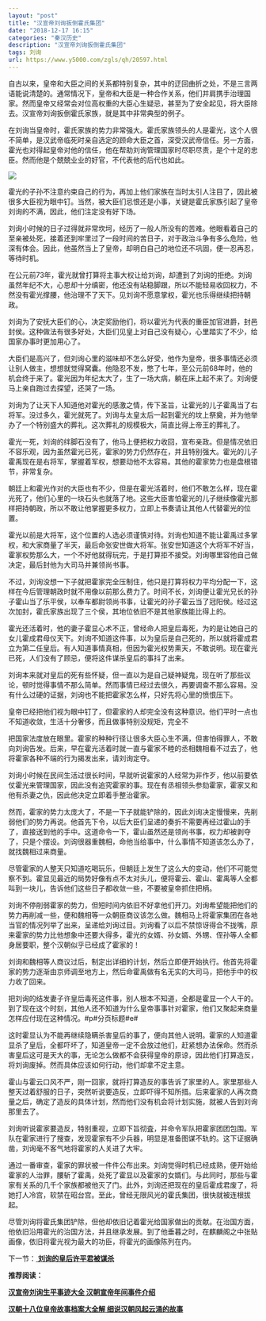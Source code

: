 ```yaml
---
layout: "post"
title: "汉宣帝刘询扳倒霍氏集团"
date: "2018-12-17 16:15"
categories: "秦汉历史"
description: "汉宣帝刘询扳倒霍氏集团"
tags: 刘询
url: https://www.y5000.com/zgls/qh/20597.html
---
```






自古以来，皇帝和大臣之间的关系都特别复杂，其中的迂回曲折之处，不是三言两语能说清楚的。通常情况下，皇帝和大臣是一种合作关系，他们并肩携手治理国家。然而皇帝又经常会对位高权重的大臣心生疑忌，甚至为了安全起见，将大臣除去。汉宣帝刘询扳倒霍氏家族，就是其中非常典型的例子。

在刘询当皇帝时，霍氏家族的势力非常强大。霍氏家族领头的人是霍光，这个人很不简单，是汉武帝临死时亲自选定的顾命大臣之首，深受汉武帝信任。另一方面，霍光也对得起皇帝对他的信任，他在帮助刘询管理国家时尽职尽责，是个十足的忠臣。然而他是个兢兢业业的好官，不代表他的后代也如此。

![](https://img.y5000.com/uploads/allimg/170502/8-1F502112F1440.jpg)

霍光的子孙不注意约束自己的行为，再加上他们家族在当时太引人注目了，因此被很多大臣视为眼中钉。当然，被大臣们忌恨还是小事，关键是霍氏家族引起了皇帝刘询的不满，因此，他们注定没有好下场。

刘询小时候的日子过得就非常坎坷，经历了一般人所没有的苦难。他眼看着自己的至亲被处死，接着还到牢里过了一段时间的苦日子，对于政治斗争有多么危险，他深有体会。因此，他虽然当上了皇帝，却明白自己的地位还不巩固，便一忍再忍，等待时机。

在公元前73年，霍光就曾打算将主事大权让给刘询，却遭到了刘询的拒绝。刘询虽然年纪不大，心思却十分缜密，他还没有站稳脚跟，所以不能轻易收回权力，不然没有霍光撑腰，他治理不了天下。见刘询不愿意掌权，霍光也乐得继续把持朝政。

刘询为了安抚大臣们的心，决定奖励他们，将以霍光为代表的重臣加官进爵，封邑封侯。这种做法有很多好处，大臣们见皇上对自己没有疑心，心里踏实了不少，给国家办事时更加用心了。

大臣们是高兴了，但刘询心里的滋味却不怎么好受，他作为皇帝，很多事情还必须让别人做主，想想就觉得窝囊。他隐忍不发，憋了七年，至公元前68年时，他的机会终于来了。霍光因为年纪太大了，生了一场大病，躺在床上起不来了。刘询便马上亲自跑过去探望，还哭了一场。

刘询为了让天下人知道他对霍光的感激之情，传下圣旨，让霍光的儿子霍禹当了右将军。没过多久，霍光就死了。刘询与太皇太后一起到霍光的坟上祭奠，并为他举办了一个特别盛大的葬礼。这次葬礼的规模极大，简直比得上帝王的葬礼了。

霍光一死，刘询的绊脚石没有了，他马上便把权力收回，宣布亲政。但是情况依旧不容乐观，因为虽然霍光已死，霍家的势力仍然存在，并且特别强大。霍光的儿子霍禹现在是右将军，掌握着军权，想要动他不太容易。其他的霍家势力也是盘根错节，非常复杂。

朝廷上和霍光作对的大臣也有不少，但是在霍光活着时，他们不敢怎么样，现在霍光死了，他们心里的一块石头也就落了地。这些大臣害怕霍光的儿子继续像霍光那样把持朝政，所以不敢让他掌握更多权力，立即上书奏请让其他人代替霍光的位置。

霍光以前是大将军，这个位置的人选必须谨慎对待。刘询也知道不能让霍禹过多掌权，和大家商量了半天，最后命张安世做大将军。张安世知道这个大将军不好当，霍家权势那么大，一个不好他就得玩完，于是打算拒不接受。刘询哪里容他自己做决定，最后封他为大司马并兼领尚书事。

不过，刘询没想一下子就把霍家完全压制住，他只是打算将权力平均分配一下，这样在今后管理朝政时就不用像以前那么费力了。时间不长，刘询便让霍光兄长的孙子霍山当了乐平侯，以奉车都尉领尚书事，让霍光的孙子霍云当了冠阳侯。经过这次加封，霍氏家族出现了三个侯，其地位依旧不是其他家族能比得上的。

霍光还活着时，他的妻子霍显心术不正，曾经命人把皇后毒死，为的是让她自己的女儿霍成君母仪天下。刘询不知道这件事，以为皇后是自己死的，所以就将霍成君立为第二任皇后。有人知道事情真相，但因为霍光权势熏天，不敢说明。现在霍光已死，人们没有了顾忌，便将这件谋杀皇后的事抖了出来。

刘询本来就对皇后的死有些怀疑，但一直以为是自己疑神疑鬼，现在听了那些议论，顿时觉得事情不那么简单。然而事情已经过去很久，再要调查不那么容易。没有什么过硬的证据，刘询也不能把霍家怎么样，只好先将心里的愤恨压下。

皇帝已经把他们视为眼中钉了，但霍家的人却完全没有这种意识。他们平时一点也不知道收敛，生活十分奢侈，而且做事特别没规矩，完全不

把国家法度放在眼里。霍家的种种行径让很多大臣心生不满，但害怕得罪人，不敢向刘询告发。后来，早在霍光活着时就一直与霍家不睦的丞相魏相看不过去了，他将霍家各种不端的行为揭发出来，请刘询定夺。

刘询小时候在民间生活过很长时间，早就听说霍家的人经常为非作歹，他以前要依仗霍光来管理国家，因此没有追究霍家的事。现在有丞相领头参劾霍家，霍家又和他有杀妻之仇，因此他决定立即着手整治霍家。

然而，霍家的势力太庞大了，不是一下子就能铲除的，因此刘询决定慢慢来，先削弱他们的势力再说。他首先下令，以后大臣们呈递的奏折不需要再经过霍山的手了，直接送到他的手中。这道命令一下，霍山虽然还是领尚书事，权力却被剥夺了，只是个摆设。刘询很器重魏相，命他当给事中，什么事情不知道该怎么办了，就找魏相过来商量。

尽管霍家的人整天只知道吃喝玩乐，但朝廷上发生了这么大的变动，他们不可能觉察不到。霍显见最近的局势好像有点不太对头儿，便将霍云、霍山、霍禹等人全都叫到一块儿，告诉他们这些日子都收敛一些，不要被皇帝抓住把柄。

刘询不停削弱霍家的势力，但短时间内依旧不好拿他们开刀。刘询希望能把他们的势力再削减一些，便和魏相等一众朝臣商议该怎么做。魏相马上将霍家集团在各地当官的情况列举了出来，呈递给刘询过目。刘询看了以后不禁惊讶得合不拢嘴，原来霍家的势力比他想象中还要大得多，霍光的女婿、孙女婿、外甥、侄孙等人全都身居要职，整个汉朝似乎已经成了霍家的！

刘询和魏相等人商议过后，制定出详细的计划，然后立即便开始执行。他首先将霍家的势力逐渐由京师调至地方上，然后命霍禹做有名无实的大司马，把他手中的权力收了回来。

把刘询的结发妻子许皇后毒死这件事，别人根本不知道，全都是霍显一个人干的。到了现在这个时刻，其他人还不知道为什么皇帝事事针对霍家，他们又聚起来商量怎样应付现在这种情况。#p#分页标题#e#

这时霍显认为不能再继续隐瞒杀害皇后的事了，便向其他人说明。霍家的人知道霍显杀了皇后，全都吓坏了，知道皇帝一定不会放过他们，赶紧想办法保命。然而杀害皇后这可是天大的事，无论怎么做都不会获得皇帝的原谅，因此他们打算造反，将刘询废掉。然而具体应该如何行动，他们却拿不定主意。

霍山与霍云口风不严，刚一回家，就将打算造反的事告诉了家里的人。家里那些人整天过着舒服的日子，突然听说要造反，立即吓得不知所措。后来霍家的人再次商量之后，确定了造反的具体计划，然而他们没有机会将计划实施，就被人告到刘询那里去了。

刘询听说霍家要造反，特别重视，立即下旨彻査，并命令军队把霍家团团包围。军队在霍家进行了搜查，发现霍家有不少兵器，明显是准备图谋不轨的。这下证据确凿，刘询毫不客气地将霍家的人关进了大牢。

通过一番审查，霍家的罪状被一件件公布出来。刘询觉得时机已经成熟，便开始给霍家的人治罪，腰斩了霍禹，处死了霍显以及霍家的女婿们。与此同时，那些与霍家有关系的几千个家族都被他灭了门。此外，刘询还把现在的皇后霍成君废了，将她打人冷宫，软禁在昭台宫。至此，曾经无限风光的霍氏集团，很快就被连根拔起。

尽管刘询将霍氏集团铲除，但他却依旧记着霍光给国家做出的贡献。在治国方面，他依旧沿用霍光的治国方法，并且继承发展。到了他垂暮之时，在麒麟阁之中张贴画像，依旧将霍光视为最大的功臣，将霍光的画像陈列在内。

下一节：[ **刘询的皇后许平君被谋杀**](https://www.y5000.com/zgls/qh/20599.html)

**推荐阅读：**

[**汉宣帝刘询生平事迹大全 汉朝宣帝年间事件介绍**](https://www.y5000.com/zgls/qh/20605.html)

[**汉朝十八位皇帝故事档案大全解 细说汉朝风起云涌的故事**](https://www.y5000.com/zgls/qh/21041.html)
